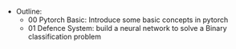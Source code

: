 - Outline:
  - 00 Pytorch Basic: Introduce some basic concepts in pytorch
  - 01 Defence System: build a neural network to solve a Binary classification problem 
